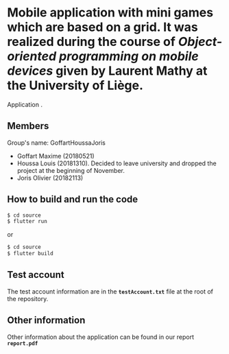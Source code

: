 # Mobile application with mini games which are based on a grid. It was realized during the course of *Object-oriented programming on mobile devices* given by Laurent Mathy at the University of Liège. 

Application .

## Members
Group's name: GoffartHoussaJoris
- Goffart Maxime (20180521)
- Houssa Louis (20181310). Decided to leave university and dropped the project at the beginning of November.
- Joris Olivier (20182113)

## How to build and run the code

```bash
$ cd source
$ flutter run
```
or 
```bash
$ cd source
$ flutter build
```

## Test account

The test account information are in the **`testAccount.txt`** file at the
root of the repository.

## Other information

Other information about the application can be found in our report **`report.pdf`**
